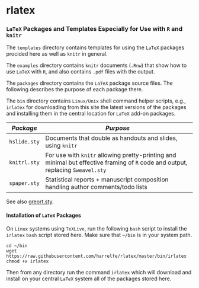 # rlatex
### `LaTeX` Packages and Templates Especially for Use with `R` and `knitr`

The `templates` directory contains templates for using the `LaTeX` packages procided here as well as `knitr` in general.

The `examples` directory contains `knitr` documents (`.Rnw`) that show how to use `LaTeX` with `R`, and also contains `.pdf` files with the output.

The `packages` directory contains the `LaTeX` package source files.  The following describes the purpose of each package there.

The `bin` directory contains `Linux/Unix` shell command helper scripts, e.g., `irlatex` for downloading from this site the latest versions of the packages and installing them in the central location for `LaTeX` add-on packages.

|*Package*|*Purpose*|
--------|--------
| `hslide.sty` | Documents that double as handouts and slides, using `knitr` |
| `knitrl.sty` | For use with `knitr` allowing pretty-printing and minimal but effective framing of `R` code and output, replacing `Sweavel.sty` |
| `spaper.sty` | Statistical reports + manuscript composition handling author comments/todo lists |

See also [greort.sty](https://github.com/harrelfe/greport/blob/master/inst/greport.sty).


#### Installation of `LaTeX` Packages
On `Linux` systems using `TeXLive`, run the following `bash` script to install the `irlatex` `bash` script stored here.  Make sure that `~/bin` is in your system path.

```
cd ~/bin
wget https://raw.githubusercontent.com/harrelfe/rlatex/master/bin/irlatex
chmod +x irlatex
```

Then from any directory run the command `irlatex` which will download and install on your central `LaTeX` system all of the packages stored here.



